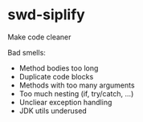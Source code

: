 # swd-siplify
Make code cleaner 

Bad smells:
* Method bodies too long
* Duplicate code blocks
* Methods with too many arguments
* Too much nesting (if, try/catch, ...)
* Uncliear exception handling
* JDK utils underused
